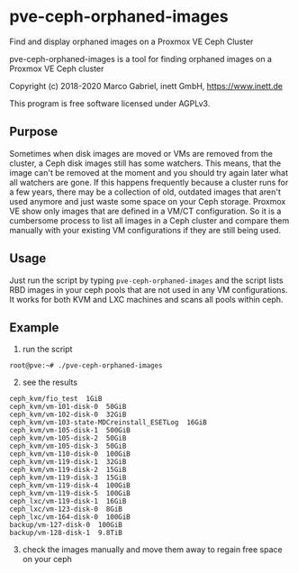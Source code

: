 # pve-ceph-orphaned-images
Find and display orphaned images on a Proxmox VE Ceph Cluster

pve-ceph-orphaned-images is a tool for finding orphaned images on a Proxmox VE Ceph cluster

Copyright (c) 2018-2020 Marco Gabriel, inett GmbH, https://www.inett.de

This program is free software licensed under AGPLv3.

## Purpose

Sometimes when disk images are moved or VMs are removed from the cluster, a Ceph disk images still has some watchers. This means, that the image can't be removed at the moment and you should try again later what all watchers are gone. If this happens frequently because a cluster runs for a few years, there may be a collection of old, outdated images that aren't used anymore and just waste some space on your Ceph storage. Proxmox VE show only images that are defined in a VM/CT configuration. So it is a cumbersome process to list all images in a Ceph cluster and compare them manually with your existing VM configurations if they are still being used.

## Usage

Just run the script by typing `pve-ceph-orphaned-images` and the script lists RBD images in your ceph pools that are not used in any VM configurations. It works for both KVM and LXC machines and scans all pools within ceph.

## Example

1. run the script
```
root@pve:~# ./pve-ceph-orphaned-images
```

2. see the results
```
ceph_kvm/fio_test  1GiB
ceph_kvm/vm-101-disk-0  50GiB
ceph_kvm/vm-102-disk-0  32GiB
ceph_kvm/vm-103-state-MDCreinstall_ESETLog  16GiB
ceph_kvm/vm-105-disk-1  500GiB
ceph_kvm/vm-105-disk-2  50GiB
ceph_kvm/vm-105-disk-3  50GiB
ceph_kvm/vm-110-disk-0  100GiB
ceph_kvm/vm-119-disk-1  32GiB
ceph_kvm/vm-119-disk-2  15GiB
ceph_kvm/vm-119-disk-3  15GiB
ceph_kvm/vm-119-disk-4  100GiB
ceph_kvm/vm-119-disk-5  100GiB
ceph_lxc/vm-119-disk-1  16GiB
ceph_lxc/vm-123-disk-0  8GiB
ceph_lxc/vm-164-disk-0  100GiB
backup/vm-127-disk-0  100GiB
backup/vm-128-disk-1  9.8TiB
```

3. check the images manually and move them away to regain free space on your ceph

